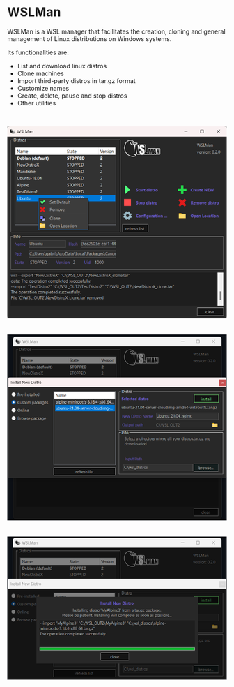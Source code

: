 # WSLMan
WSLMan is a WSL manager that facilitates the creation, cloning and general management of Linux distributions on Windows systems.

Its functionalities are:

* List and download linux distros
* Clone machines
* Import third-party distros in tar.gz format
* Customize names
* Create, delete, pause and stop distros
* Other utilities

<br>

![reference image](Docs/ref_img_beta_0_2_0.png)
<br><br><br>
![reference image](Docs/ref_img2_beta_0_2_0.png)
<br><br><br>
![reference image](Docs/ref_img3_beta_0_2_0.png)
